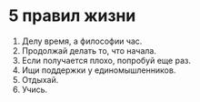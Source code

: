 # 5 правил жизни

1. Делу время, а философии чаc.
2. Продолжай делать то, что начала.
3. Если получается плохо, попробуй еще раз.
4. Ищи поддержки у единомышленников.
5. Отдыхай.
6. Учись.

